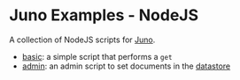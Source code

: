 # Juno Examples - NodeJS

A collection of NodeJS scripts for [Juno](https://juno.build).

- [basic](./basic): a simple script that performs a `get`
- [admin](./admin): an admin script to set documents in the [datastore](https://juno.build/docs/build/datastore)  

